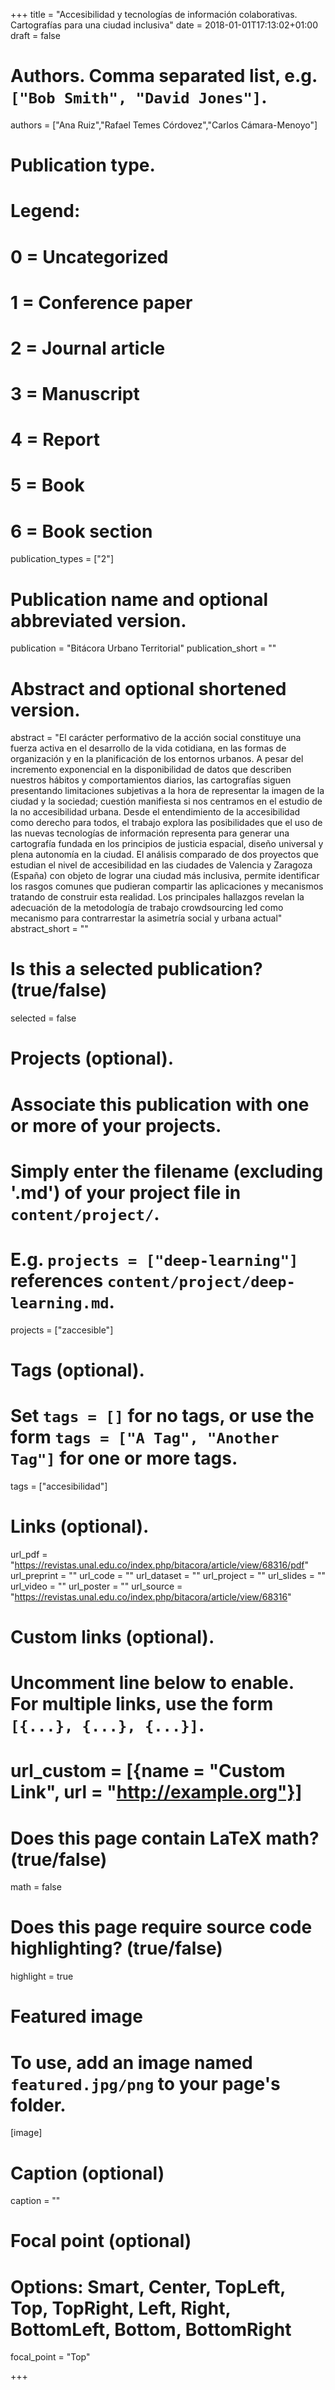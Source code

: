 +++
title = "Accesibilidad y tecnologías de información colaborativas. Cartografías para una ciudad inclusiva"
date = 2018-01-01T17:13:02+01:00
draft = false

# Authors. Comma separated list, e.g. `["Bob Smith", "David Jones"]`.
authors = ["Ana Ruiz","Rafael Temes Córdovez","Carlos Cámara-Menoyo"]

# Publication type.
# Legend:
# 0 = Uncategorized
# 1 = Conference paper
# 2 = Journal article
# 3 = Manuscript
# 4 = Report
# 5 = Book
# 6 = Book section
publication_types = ["2"]

# Publication name and optional abbreviated version.
publication = "Bitácora Urbano Territorial"
publication_short = ""

# Abstract and optional shortened version.
abstract = "El carácter performativo de la acción social constituye una fuerza activa en el desarrollo de la vida cotidiana, en las formas de organización y en la planificación de los entornos urbanos. A pesar del incremento exponencial en la disponibilidad de datos que describen nuestros hábitos y comportamientos diarios, las cartografías siguen presentando limitaciones subjetivas a la hora de representar la imagen de la ciudad y la sociedad; cuestión manifiesta si nos centramos en el estudio de la no accesibilidad urbana. Desde el entendimiento de la accesibilidad como derecho para todos, el trabajo explora las posibilidades que el uso de las nuevas tecnologías de información representa para generar una cartografía fundada en los principios de justicia espacial, diseño universal y plena autonomía en la ciudad. El análisis comparado de dos proyectos que estudian el nivel de accesibilidad en las ciudades de Valencia y Zaragoza (España) con objeto de lograr una ciudad más inclusiva, permite identificar los rasgos comunes que pudieran compartir las aplicaciones y mecanismos tratando de construir esta realidad. Los principales hallazgos revelan la adecuación de la metodología de trabajo crowdsourcing led como mecanismo para contrarrestar la asimetría social y urbana actual"
abstract_short = ""

# Is this a selected publication? (true/false)
selected = false

# Projects (optional).
#   Associate this publication with one or more of your projects.
#   Simply enter the filename (excluding '.md') of your project file in `content/project/`.
#   E.g. `projects = ["deep-learning"]` references `content/project/deep-learning.md`.
projects = ["zaccesible"]

# Tags (optional).
#   Set `tags = []` for no tags, or use the form `tags = ["A Tag", "Another Tag"]` for one or more tags.
tags = ["accesibilidad"]

# Links (optional).
url_pdf = "https://revistas.unal.edu.co/index.php/bitacora/article/view/68316/pdf"
url_preprint = ""
url_code = ""
url_dataset = ""
url_project = ""
url_slides = ""
url_video = ""
url_poster = ""
url_source = "https://revistas.unal.edu.co/index.php/bitacora/article/view/68316"

# Custom links (optional).
#   Uncomment line below to enable. For multiple links, use the form `[{...}, {...}, {...}]`.
# url_custom = [{name = "Custom Link", url = "http://example.org"}]

# Does this page contain LaTeX math? (true/false)
math = false

# Does this page require source code highlighting? (true/false)
highlight = true

# Featured image
# To use, add an image named `featured.jpg/png` to your page's folder.
[image]
  # Caption (optional)
  caption = ""

  # Focal point (optional)
  # Options: Smart, Center, TopLeft, Top, TopRight, Left, Right, BottomLeft, Bottom, BottomRight
  focal_point = "Top"

+++
